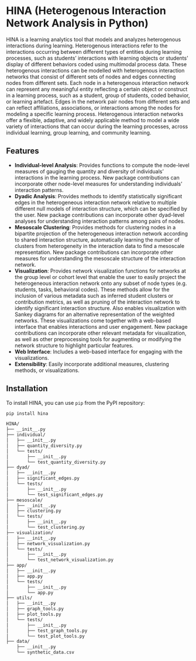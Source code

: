# HINA (Heterogenous Interaction Network Analysis in Python)

HINA is a learning analytics tool that models and analyzes heterogenous interactions during learning. Heterogenous interactions refer to the interactions occurring between different types of entities during learning processes, such as students’ interactions with learning objects or students’ display of different behaviors coded using multimodal process data. These heterogenous interactions can be modelled with heterogenous interaction networks that consist of different sets of nodes and edges connecting nodes from different sets. Each node in a heterogenous interaction network can represent any meaningful entity reflecting a certain object or construct in a learning process, such as a student, group of students, coded behavior, or learning artefact. Edges in the network pair nodes from different sets and can reflect affiliations, associations, or interactions among the nodes for modeling a specific learning process. Heterogenous interaction networks offer a flexible, adaptive, and widely applicable method to model a wide variety of interactions that can occur during the learning processes, across individual learning, group learning, and community learning. 

## Features

- **Individual-level Analysis**: Provides functions to compute the node-level measures of gauging the quantity and diversity of individuals’ interactions in the learning process. New package contributions can incorporate other node-level measures for understanding individuals’ interaction patterns.
- **Dyadic Analysis**: Provides methods to identify statistically significant edges in the heterogeneous interaction network relative to multiple different null models of interaction structure, which can be specified by the user. New package contributions can incorporate other dyad-level analyses for understanding interaction patterns among pairs of nodes.
- **Mesoscale Clustering**: Provides methods for clustering nodes in a bipartite projection of the heterogeneous interaction network according to shared interaction structure, automatically learning the number of clusters from heterogeneity in the interaction data to find a mesoscale representation. New package contributions can incorporate other measures for understanding the mesoscale structure of the interaction network.
- **Visualization**: Provides network visualization functions for networks at the group level or cohort level that enable the user to easily project the heterogeneous interaction network onto any subset of node types (e.g. students, tasks, behavioral codes). These methods allow for the inclusion of various metadata such as inferred student clusters or contribution metrics, as well as pruning of the interaction network to identify significant interaction structure. Also enables visualization with Sankey diagrams for an alternative representation of the weighted networks. These visualizations come together with a web-based interface that enables interactions and user engagement. New package contributions can incorporate other relevant metadata for visualization, as well as other preprocessing tools for augmenting or modifying the network structure to highlight particular features.
- **Web Interface**: Includes a web-based interface for engaging with the visualizations.
- **Extensibility**: Easily incorporate additional measures, clustering methods, or visualizations.


## Installation

To install HINA, you can use `pip` from the PyPI repository:

```bash
pip install hina

HINA/
├── __init__.py
├── individual/
│   ├── __init__.py
│   ├── quantity_diversity.py    
│   └── tests/                   
│       ├── __init__.py
│       └── test_quantity_diversity.py
├── dyad/
│   ├── __init__.py
│   ├── significant_edges.py     
│   └── tests/                  
│       ├── __init__.py
│       └── test_significant_edges.py
├── mesoscale/
│   ├── __init__.py
│   ├── clustering.py            
│   └── tests/                  
│       ├── __init__.py
│       └── test_clustering.py
├── visualization/
│   ├── __init__.py
│   ├── network_visualization.py 
│   └── tests/                   
│       ├── __init__.py
│       └── test_network_visualization.py
├── app/
│   ├── __init__.py
│   ├── app.py 
│   └── tests/                   
│       ├── __init__.py
│       └── app.py
├── utils/
│   ├── __init__.py
│   ├── graph_tools.py        
│   ├── plot_tools.py          
│   └── tests/
│       ├── __init__.py
│       ├── test_graph_tools.py
│       └── test_plot_tools.py
├── data/                       
    ├── __init__.py
    └── synthetic_data.csv
